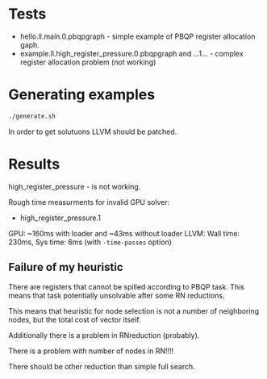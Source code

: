 # Tests
- hello.ll.main.0.pbqpgraph - simple example of PBQP register allocation gaph.
- example.ll.high_register_pressure.0.pbqpgraph and ...1... - complex register allocation problem (not working)

# Generating examples
```bash
./generate.sh
```

In order to get solutuons LLVM should be patched.

# Results
high_register_pressure - is not working.

Rough time measurments for invalid GPU solver:
- high_register_pressure.1

GPU: ~160ms with loader and ~43ms without loader
LLVM: Wall time: 230ms, Sys time: 6ms (with `-time-passes` option)

## Failure of my heuristic
There are registers that cannot be spilled according to PBQP task.
This means that task potentially unsolvable after some RN reductions.

This means that heuristic for node selection is not a number of neighboring nodes, but the total cost of vector itself.

Additionally there is a problem in RNreduction (probably).

There is a problem with number of nodes in RN!!!!

There should be other reduction than simple full search.

